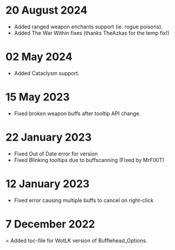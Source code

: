 # 20 August 2024
- Added ranged weapon enchants support (ie. rogue poisons).
- Added The War Within fixes (thanks TheAzkas for the temp fix!)

# 02 May 2024
- Added Cataclysm support.

# 15 May 2023
- Fixed broken weapon buffs after tooltip API change.

# 22 January 2023
- Fixed Out of Date error for version
- Fixed Blinking tooltips due to buffscanning (Fixed by MrFIXlT)

# 12 January 2023
- Fixed error causing multiple buffs to cancel on right-click

# 7 December 2022
= Added toc-file for WotLK version of Bufflehead_Options. 
